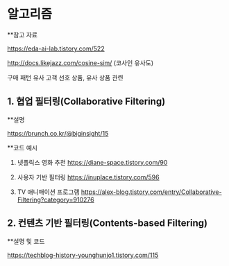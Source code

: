 # 알고리즘 #

**참고 자료

https://eda-ai-lab.tistory.com/522


http://docs.likejazz.com/cosine-sim/
(코사인 유사도)



구매 패턴 유사 고객 선호 상품, 유사 상품 관련

## 1. 협업 필터링(Collaborative Filtering) ##

**설명

https://brunch.co.kr/@biginsight/15

**코드 예시

1) 넷플릭스 영화 추천
https://diane-space.tistory.com/90

2) 사용자 기반 필터링
https://inuplace.tistory.com/596

3) TV 애니매이션 프로그램
https://alex-blog.tistory.com/entry/Collaborative-Filtering?category=910276



## 2. 컨텐츠 기반 필터링(Contents-based Filtering)

**설명 및 코드

https://techblog-history-younghunjo1.tistory.com/115
